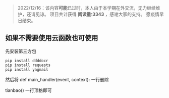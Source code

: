 >2022/12/16：该内容**可能**已过时，本人由于本学期在外交流，无力继续维护，还请见谅。
>项目共计获得 **阅读量:3343** ，感谢大家的支持。
>愿疫情早日结束。


## 如果不需要使用云函数也可使用

先安装第三方包

~~~
pip install ddddocr
pip install requests
pip install yagmail
~~~

然后将 def main_handler(event, context): 一行删除

tianbao() 一行顶格即可
